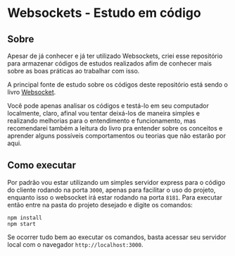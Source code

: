 # Websockets - Estudo em código

## Sobre

Apesar de já conhecer e já ter utilizado Websockets, criei esse repositório para armazenar códigos de estudos realizados afim de conhecer mais sobre as boas práticas ao trabalhar com isso.

A principal fonte de estudo sobre os códigos deste repositório está sendo o livro [Websocket](https://www.amazon.com.br/Websocket-Andrew-Lombardi/dp/1449369278). 

Você pode apenas analisar os códigos e testá-lo em seu computador localmente, claro, afinal vou tentar deixá-los de maneira simples e realizando melhorias para o entendimento e funcionamento, mas recomendarei também a leitura do livro pra entender sobre os conceitos e aprender alguns possíveis comportamentos ou teorias que não estarão por aqui.

## Como executar

Por padrão vou estar utilizando um simples servidor express para o código do cliente rodando na porta `3000`, apenas para facilitar o uso do projeto, enquanto isso o websocket irá estar rodando na porta `8181`. Para executar então entre na pasta do projeto desejado e digite os comandos:

```
npm install
npm start
```

Se ocorrer tudo bem ao executar os comandos, basta acessar seu servidor local com o navegador  `http://localhost:3000`.
